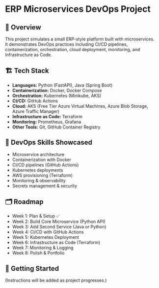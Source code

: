 # ERP Microservices DevOps Project

## 📌 Overview
This project simulates a small ERP-style platform built with microservices.  
It demonstrates DevOps practices including CI/CD pipelines, containerization, orchestration, cloud deployment, monitoring, and Infrastructure as Code.

## 🏗️ Tech Stack
- **Languages:** Python (FastAPI), Java (Spring Boot)
- **Containerization:** Docker, Docker Compose
- **Orchestration:** Kubernetes (Minikube, AKS)
- **CI/CD:** GitHub Actions
- **Cloud:** AKS (Free Tier Azure Virtual Machines, Azure Blob Storage, Azure Traffic Manager)
- **Infrastructure as Code:** Terraform
- **Monitoring:** Prometheus, Grafana
- **Other Tools:** Git, GitHub Container Registry

## 🎯 DevOps Skills Showcased
- Microservice architecture
- Containerization with Docker
- CI/CD pipelines (GitHub Actions)
- Kubernetes deployments
- AWS provisioning (Terraform)
- Monitoring & observability
- Secrets management & security

## 🗂️ Roadmap
- Week 1: Plan & Setup ✅
- Week 2: Build Core Microservice (Python API)
- Week 3: Add Second Service (Java or Python)
- Week 4: CI/CD with GitHub Actions
- Week 5: Kubernetes Deployment
- Week 6: Infrastructure as Code (Terraform)
- Week 7: Monitoring & Logging
- Week 8: Polish & Portfolio

## 🚀 Getting Started
(Instructions will be added as project progresses.)
